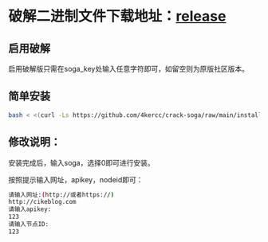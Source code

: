 # 破解二进制文件下载地址：[release](https://github.com/4kercc/crack-soga/releases)


## 启用破解

启用破解版只需在soga_key处输入任意字符即可，如留空则为原版社区版本。


## 简单安装

``` bash
bash < <(curl -Ls https://github.com/4kercc/crack-soga/raw/main/install.sh)
```


## 修改说明：

安装完成后，输入soga，选择0即可进行安装。

按照提示输入网址，apikey，nodeid即可：

``` bash
请输入网址:(http://或者https://)
http://cikeblog.com
请输入apikey:
123
请输入节点ID:
123
```
